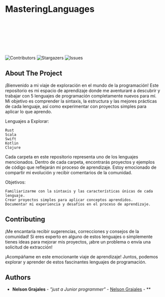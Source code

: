 # MasteringLanguages

<br/>
<p align="center">
  <a href="https://github.com/NelsonGrajales/MasteringLanguages">
  </a>

  <p align="center">
    <br/>
    <br/>
    <br/>
    <br/>
    </p>
</p>

![Contributors](https://img.shields.io/github/contributors/NelsonGrajales/MasteringLanguages?color=dark-green) ![Stargazers](https://img.shields.io/github/stars/NelsonGrajales/MasteringLanguages?style=social) ![Issues](https://img.shields.io/github/issues/NelsonGrajales/MasteringLanguages)

## About The Project

¡Bienvenido a mi viaje de exploración en el mundo de la programación! Este repositorio es mi espacio de aprendizaje donde me aventuraré a descubrir y trabajar con 5 lenguajes de programación completamente nuevos para mí. Mi objetivo es comprender la sintaxis, la estructura y las mejores prácticas de cada lenguaje, así como experimentar con proyectos simples para aplicar lo que aprendo.

Lenguajes a Explorar:

    Rust
    Scala
    Swift
    Kotlin
    Clojure

Cada carpeta en este repositorio representa uno de los lenguajes mencionados. Dentro de cada carpeta, encontrarás proyectos y ejemplos de código que reflejarán mi proceso de aprendizaje. Estoy emocionado de compartir mi evolución y recibir comentarios de la comunidad.

Objetivos:

    Familiarizarme con la sintaxis y las características únicas de cada lenguaje.
    Crear proyectos simples para aplicar conceptos aprendidos.
    Documentar mi experiencia y desafíos en el proceso de aprendizaje.

## Contributing

¡Me encantaría recibir sugerencias, correcciones y consejos de la comunidad! Si eres experto en alguno de estos lenguajes o simplemente tienes ideas para mejorar mis proyectos, ¡abre un problema o envía una solicitud de extracción!

¡Acompáñame en este emocionante viaje de aprendizaje! Juntos, podemos explorar y aprender de estos fascinantes lenguajes de programación.

## Authors

- **Nelson Grajales** - _"just a Junior programmer"_ - [Nelson Grajales]() - \*\*

